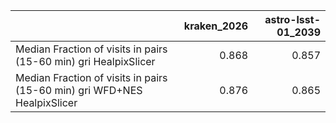 |                                                                          |   kraken_2026 |   astro-lsst-01_2039 |
|:-------------------------------------------------------------------------|--------------:|---------------------:|
| Median Fraction of visits in pairs (15-60 min) gri HealpixSlicer         |         0.868 |                0.857 |
| Median Fraction of visits in pairs (15-60 min) gri WFD+NES HealpixSlicer |         0.876 |                0.865 |
